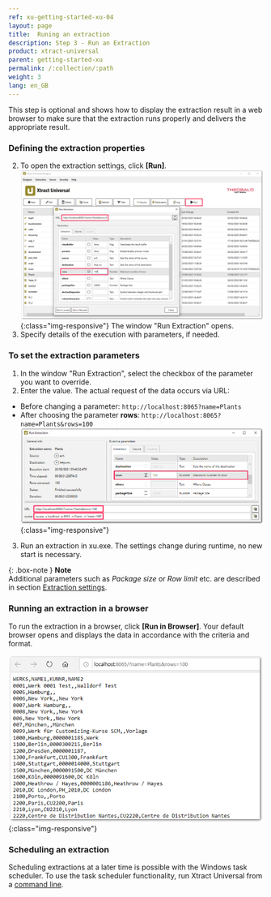 ```yaml
---
ref: xu-getting-started-xu-04
layout: page
title:  Runing an extraction
description: Step 3 - Run an Extraction
product: xtract-universal
parent: getting-started-xu
permalink: /:collection/:path
weight: 3
lang: en_GB
---
```


This step is optional and shows how to display the extraction result in a web browser to make sure that the extraction runs properly and delivers the appropriate result.

### Defining the extraction properties 

 
2. To open the extraction settings, click **[Run]**. 
![Run-Table-Extraction](/img/content/Run-Table-Extraction-Plants.png){:class="img-responsive"}
The window "Run Extraction" opens.
3. Specify details of the execution with parameters, if needed. 

### To set the extraction parameters
1. In the window "Run Extraction", select the checkbox of the parameter you want to override.
2. Enter the value. The actual request of the data occurs via URL:
- Before changing a parameter:
`http://localhost:8065?name=Plants`
- After choosing the parameter **rows**:
`http://localhost:8065?name=Plants&rows=100` 
![Run-Table-Extraction-param](/img/content/xu/xu_run_extraction_param.png){:class="img-responsive"}
3. Run an extraction in xu.exe. The settings change during runtime, no new start is necessary. 

{: .box-note }
**Note** <br> Additional parameters such as *Package size* or *Row limit* etc. are described in section [Extraction settings](https://help.theobald-software.com/en/xtract-universal/table/extraction-settings). 


### Running an extraction in a browser
To run the extraction in a browser, click **[Run in Browser]**. Your default browser opens and displays the data in accordance with the criteria and format. <br>

![Table-Extraction-Browser-Result](/img/content/run_ausgabe_browser_xu.png){:class="img-responsive"}

### Scheduling an extraction

Scheduling extractions at a later time is possible with the Windows task scheduler. To use the task scheduler functionality, run Xtract Universal from a [command line](../advanced-techniques/scheduling_extraction).
